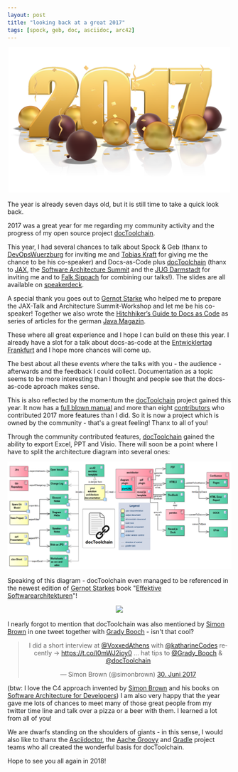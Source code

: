 ```yaml
---
layout: post
title: "looking back at a great 2017"
tags: [spock, geb, doc, asciidoc, arc42]
---
```


<div style="text-align: center;">
<img src="../images/2017.png" style="max-width:100%;" />
</div>

The year is already seven days old, but it is still time to take a quick look back.

2017 was a great year for me regarding my community activity and the progress of my open source project [docToolchain](https://github.com/docToolchain/docToolchain).

This year, I had several chances to talk about Spock & Geb (thanx to [DevOpsWuerzburg](https://twitter.com/DevOpsWuerzburg) for inviting me and [Tobias Kraft](https://twitter.com/tokraft) for giving me the chance to be his co-speaker) and Docs-as-Code plus [docToolchain](https://github.com/docToolchain/docToolchain) (thanx to [JAX](https://twitter.com/jaxcon), the [Software Architecture Summit](https://twitter.com/SoftwArchSummit) and the [JUG Darmstadt](https://twitter.com/JUG_DA) for inviting me and to [Falk Sippach](https://twitter.com/sippsack) for combining our talks!). The slides are all available on [speakerdeck](https://speakerdeck.com/rdmueller).

A special thank you goes out to [Gernot Starke](https://twitter.com/gernotstarke) who helped me to prepare the JAX-Talk and Architecture Summit-Workshop and let me be his co-speaker! Together we also wrote the [Hitchhiker’s Guide to Docs as Code](https://jaxenter.de/tag/hhgdc) as series of articles for the german [Java Magazin](https://entwickler.de/java-magazin).

These where all great experience and I hope I can build on these this year. I already have a slot for a talk about docs-as-code at the [Entwicklertag Frankfurt](https://entwicklertag.de/frankfurt/2018/docs-code-arc42-asciidoc-gradle-co-im-einsatz) and I hope more chances will come up.

The best about all these events where the talks with you - the audience - afterwards and the feedback I could collect. Documentation as a topic seems to be more interesting than I thought and people see that the docs-as-code aproach makes sense. 

This is also reflected by the momentum the [docToolchain](https://github.com/docToolchain/docToolchain) project gained this year. It now has a [full blown manual](https://doctoolchain.github.io/docToolchain/) and more than eight [contributors](https://doctoolchain.github.io/docToolchain/#_acknowledgements_and_contributors) who contributed 2017 more features than I did. So it is now a project which is owned by the community - that's a great feeling! Thanx to all of you!

Through the community contributed features, [docToolchain](https://github.com/docToolchain/docToolchain) gained the ability to export Excel, PPT and Visio. There will soon be a point where I  have to split the architecture diagram into several ones:

<div style="text-align: center;">
<img src="../images/docToolchainOverview.png" style="max-width:100%;" />
</div>

Speaking of this diagram - docToolchain even managed to be referenced in the newest edition of [Gernot Starkes](https://twitter.com/gernotstarke) book "[Effektive Softwarearchitekturen](https://www.amazon.de/Effektive-Softwarearchitekturen-Ein-praktischer-Leitfaden/dp/3446452079/ref=dp_ob_title_bk)"!

<div style="text-align: center;">
<a href="https://www.amazon.de/Effektive-Softwarearchitekturen-Ein-praktischer-Leitfaden/dp/3446452079/ref=as_li_ss_il?ie=UTF8&linkCode=li2&tag=bit0c-21&linkId=3c87d6a247929a581d8af9376723825b" target="_blank"><img border="0" src="//ws-eu.amazon-adsystem.com/widgets/q?_encoding=UTF8&ASIN=3446452079&Format=_SL160_&ID=AsinImage&MarketPlace=DE&ServiceVersion=20070822&WS=1&tag=bit0c-21" ></a><img src="https://ir-de.amazon-adsystem.com/e/ir?t=bit0c-21&l=li2&o=3&a=3446452079" width="1" height="1" border="0" alt="" style="border:none !important; margin:0px !important;" />
</div>

I nearly forgot to mention that docToolchain was also mentioned by [Simon Brown](https://twitter.com/simonbrown) in one tweet together with [Grady Booch](https://twitter.com/Grady_Booch) - isn't that cool?

<div style="text-align: center;">
<blockquote class="twitter-tweet" data-lang="de"><p lang="en" dir="ltr">I did a short interview at <a href="https://twitter.com/VoxxedAthens?ref_src=twsrc%5Etfw">@VoxxedAthens</a> with <a href="https://twitter.com/katharineCodes?ref_src=twsrc%5Etfw">@katharineCodes</a> recently -&gt; <a href="https://t.co/l0mWJ2ioy0">https://t.co/l0mWJ2ioy0</a> … hat tips to <a href="https://twitter.com/Grady_Booch?ref_src=twsrc%5Etfw">@Grady_Booch</a> &amp; <a href="https://twitter.com/docToolchain?ref_src=twsrc%5Etfw">@docToolchain</a></p>&mdash; Simon Brown (@simonbrown) <a href="https://twitter.com/simonbrown/status/880812832010448896?ref_src=twsrc%5Etfw">30. Juni 2017</a></blockquote>
<script async src="https://platform.twitter.com/widgets.js" charset="utf-8"></script>
</div>

(btw: I love the C4 approach invented by [Simon Brown](https://twitter.com/simonbrown) and his books on [Software Architecture for Developers](https://softwarearchitecturefordevelopers.com/))
I am also very happy that the year gave me lots of chances to meet many of those great people from my twitter time line and talk over a pizza or a beer with them. I learned a lot from all of you! 

We are dwarfs standing on the shoulders of giants - in this sense, I would also like to thanx the [Asciidoctor](https://twitter.com/asciidoctor), the [Aache Groovy](https://twitter.com/ApacheGroovy) and [Gradle](https://twitter.com/gradle) project teams who all created the wonderful basis for docToolchain.

Hope to see you all again in 2018!
